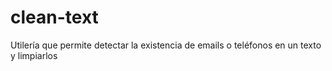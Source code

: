 # clean-text
Utilería que permite detectar la existencia de emails o teléfonos en un texto y limpiarlos
